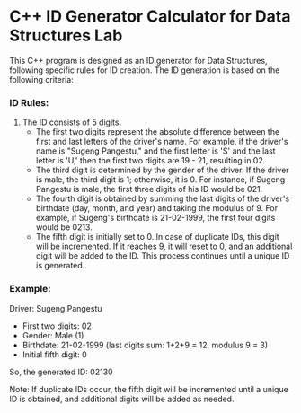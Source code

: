 # C++ ID Generator Calculator for Data Structures Lab

This C++ program is designed as an ID generator for Data Structures, following specific rules for ID creation. The ID generation is based on the following criteria:

### ID Rules:

1. The ID consists of 5 digits.
   - The first two digits represent the absolute difference between the first and last letters of the driver's name. For example, if the driver's name is "Sugeng Pangestu," and the first letter is 'S' and the last letter is 'U,' then the first two digits are 19 - 21, resulting in 02.
   - The third digit is determined by the gender of the driver. If the driver is male, the third digit is 1; otherwise, it is 0. For instance, if Sugeng Pangestu is male, the first three digits of his ID would be 021.
   - The fourth digit is obtained by summing the last digits of the driver's birthdate (day, month, and year) and taking the modulus of 9. For example, if Sugeng's birthdate is 21-02-1999, the first four digits would be 0213.
   - The fifth digit is initially set to 0. In case of duplicate IDs, this digit will be incremented. If it reaches 9, it will reset to 0, and an additional digit will be added to the ID. This process continues until a unique ID is generated.

### Example:
   Driver: Sugeng Pangestu
   - First two digits: 02
   - Gender: Male (1)
   - Birthdate: 21-02-1999 (last digits sum: 1+2+9 = 12, modulus 9 = 3)
   - Initial fifth digit: 0

   So, the generated ID: 02130

Note: If duplicate IDs occur, the fifth digit will be incremented until a unique ID is obtained, and additional digits will be added as needed.
